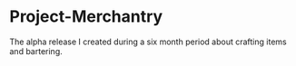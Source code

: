 # Project-Merchantry
The alpha release I created during a six month period about crafting items and bartering.
